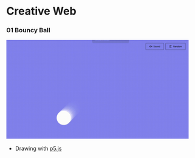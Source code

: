 # Creative Web

### 01 Bouncy Ball

<img src="./screenshots/01.gif" width="480" />

- Drawing with [p5.js](https://p5js.org/)
